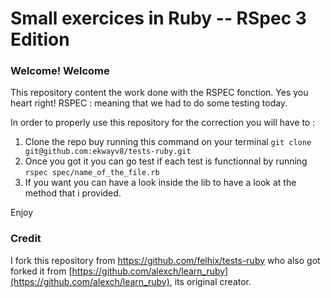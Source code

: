Small exercices in Ruby -- RSpec 3 Edition
==========

### Welcome! Welcome 
This repository content the work done with the RSPEC fonction.
Yes you heart right! RSPEC : meaning that we had to do some testing today.

In order to properly use this repository for the correction you will have to :

1. Clone the repo buy running this command on your terminal `git clone git@github.com:ekwayv8/tests-ruby.git`
2. Once you got it you can go test if each test is functionnal by running `rspec spec/name_of_the_file.rb`
3. If you want you can have a look inside the lib to have a look at the method that i provided.

Enjoy


### Credit

I fork this repository from https://github.com/felhix/tests-ruby who also got forked it from [https://github.com/alexch/learn_ruby](https://github.com/alexch/learn_ruby), its original creator.
